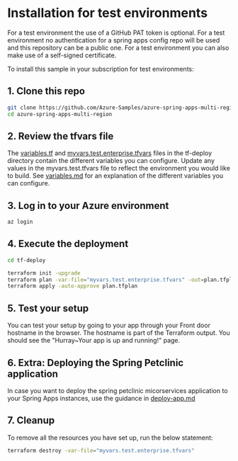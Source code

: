 # Installation for test environments

For a test environment the use of a GitHub PAT token is optional. For a test environment no authentication for a spring apps config repo will be used and this repository can be a public one.
For a test environment you can also make use of a self-signed certificate.

To install this sample in your subscription for test environments:

## 1. Clone this repo

```bash
git clone https://github.com/Azure-Samples/azure-spring-apps-multi-region.git
cd azure-spring-apps-multi-region
```

## 2. Review the tfvars file

The [variables.tf](../tf-deploy/variables.tf) and [myvars.test.enterprise.tfvars](../tf-deploy/myvars.test.enterprise.tfvars) files in the tf-deploy directory contain the different variables you can configure. Update any values in the myvars.test.tfvars file to reflect the environment you would like to build. See [variables.md](variables.md) for an explanation of the different variables you can configure.

## 3. Log in to your Azure environment

```bash
az login
```

## 4. Execute the deployment

```bash
cd tf-deploy

terraform init -upgrade
terraform plan -var-file="myvars.test.enterprise.tfvars" -out=plan.tfplan
terraform apply -auto-approve plan.tfplan
```

## 5. Test your setup

You can test your setup by going to your app through your Front door hostname in the browser. The hostname is part of the Terraform output. You should see the "Hurray~Your app is up and running!" page. 

## 6. Extra: Deploying the Spring Petclinic application

In case you want to deploy the spring petclinic micorservices application to your Spring Apps instances, use the guidance in [deploy-app.md](deploy-app.md)

## 7. Cleanup

To remove all the resources you have set up, run the below statement: 

```bash
terraform destroy -var-file="myvars.test.enterprise.tfvars"
```
